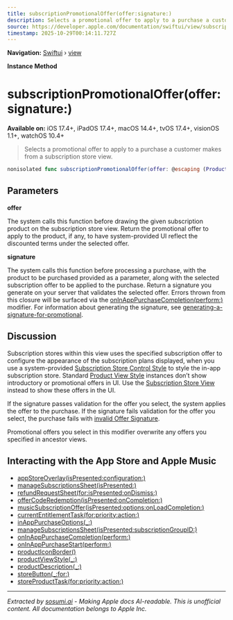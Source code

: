 ```yaml
---
title: subscriptionPromotionalOffer(offer:signature:)
description: Selects a promotional offer to apply to a purchase a customer makes from a subscription store view.
source: https://developer.apple.com/documentation/swiftui/view/subscriptionpromotionaloffer(offer:signature:)
timestamp: 2025-10-29T00:14:11.727Z
---
```


**Navigation:** [Swiftui](/documentation/swiftui) › [view](/documentation/swiftui/view)

**Instance Method**

# subscriptionPromotionalOffer(offer:signature:)

**Available on:** iOS 17.4+, iPadOS 17.4+, macOS 14.4+, tvOS 17.4+, visionOS 1.1+, watchOS 10.4+

> Selects a promotional offer to apply to a purchase a customer makes from a subscription store view.

```swift
nonisolated func subscriptionPromotionalOffer(offer: @escaping (Product, Product.SubscriptionInfo) -> Product.SubscriptionOffer?, signature: @escaping (Product, Product.SubscriptionInfo, Product.SubscriptionOffer) async throws -> Product.SubscriptionOffer.Signature) -> some View
```

## Parameters

**offer**

The system calls this function before drawing the given subscription product on the subscription store view. Return the promotional offer to apply to the product, if any, to have system-provided UI reflect the discounted terms under the selected offer.



**signature**

The system calls this function before processing a purchase, with the product to be purchased provided as a parameter, along with the selected subscription offer to be applied to the purchase. Return a signature you generate on your server that validates the selected offer. Errors thrown from this closure will be surfaced via the [onInAppPurchaseCompletion(perform:)](/documentation/swiftui/view/oninapppurchasecompletion(perform:)) modifier. For information about generating the signature, see [generating-a-signature-for-promotional](/documentation/StoreKit/generating-a-signature-for-promotional-offers).



## Discussion

Subscription stores within this view uses the specified subscription offer to configure the appearance of the subscription plans displayed, when you use a system-provided [Subscription Store Control Style](/documentation/StoreKit/SubscriptionStoreControlStyle) to style the in-app subscription store. Standard [Product View Style](/documentation/StoreKit/ProductViewStyle) instances don’t show introductory or promotional offers in UI. Use the [Subscription Store View](/documentation/StoreKit/SubscriptionStoreView) instead to show these offers in the UI.

If the signature passes validation for the offer you select, the system applies the offer to the purchase. If the signature fails validation for the offer you select, the purchase fails with [invalid Offer Signature](/documentation/StoreKit/Product/PurchaseError/invalidOfferSignature).

Promotional offers you select in this modifier overwrite any offers you specified in ancestor views.

## Interacting with the App Store and Apple Music

- [appStoreOverlay(isPresented:configuration:)](/documentation/swiftui/view/appstoreoverlay(ispresented:configuration:))
- [manageSubscriptionsSheet(isPresented:)](/documentation/swiftui/view/managesubscriptionssheet(ispresented:))
- [refundRequestSheet(for:isPresented:onDismiss:)](/documentation/swiftui/view/refundrequestsheet(for:ispresented:ondismiss:))
- [offerCodeRedemption(isPresented:onCompletion:)](/documentation/swiftui/view/offercoderedemption(ispresented:oncompletion:))
- [musicSubscriptionOffer(isPresented:options:onLoadCompletion:)](/documentation/swiftui/view/musicsubscriptionoffer(ispresented:options:onloadcompletion:))
- [currentEntitlementTask(for:priority:action:)](/documentation/swiftui/view/currententitlementtask(for:priority:action:))
- [inAppPurchaseOptions(_:)](/documentation/swiftui/view/inapppurchaseoptions(_:))
- [manageSubscriptionsSheet(isPresented:subscriptionGroupID:)](/documentation/swiftui/view/managesubscriptionssheet(ispresented:subscriptiongroupid:))
- [onInAppPurchaseCompletion(perform:)](/documentation/swiftui/view/oninapppurchasecompletion(perform:))
- [onInAppPurchaseStart(perform:)](/documentation/swiftui/view/oninapppurchasestart(perform:))
- [productIconBorder()](/documentation/swiftui/view/producticonborder())
- [productViewStyle(_:)](/documentation/swiftui/view/productviewstyle(_:))
- [productDescription(_:)](/documentation/swiftui/view/productdescription(_:))
- [storeButton(_:for:)](/documentation/swiftui/view/storebutton(_:for:))
- [storeProductTask(for:priority:action:)](/documentation/swiftui/view/storeproducttask(for:priority:action:))

---

*Extracted by [sosumi.ai](https://sosumi.ai) - Making Apple docs AI-readable.*
*This is unofficial content. All documentation belongs to Apple Inc.*
